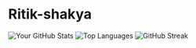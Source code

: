 # Ritik-shakya
![Your GitHub Stats](https://github-readme-stats.vercel.app/api?username=Ritik-shakya07&show_icons=true&theme=dark)
![Top Languages](https://github-readme-stats.vercel.app/api/top-langs/?username=Ritik-shakya07&layout=compact&theme=dark)
![GitHub Streak](https://github-readme-streak-stats.herokuapp.com/?user=Ritik-shakya07&theme=dark)
